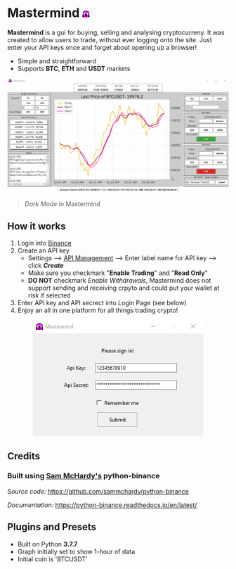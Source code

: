 # Mastermind ![Mastermind Icon](https://github.com/Modiodal/Mastermind/blob/master/screenshots/favicon_header.png)
**Mastermind** is a gui for buying, selling and analysing cryptocurreny. It was created to allow users to trade, without ever logging onto the site. Just enter your API keys once and forget about opening up a browser!

- Simple and straightforward
- Supports **BTC**, **ETH** and **USDT** markets

<p align="center">
  <img src="./screenshots/mastermind_showcase.gif" alt="Gif of Mastermind"/>
</p>

> *Dark Mode* in Mastermind

## How it works

1. Login into [Binance](https://www.binance.com/en)
2. Create an API key
   - Settings --> [API Management](https://www.binance.com/en/usercenter/settings/api-management) --> Enter label name for API key --> click ***Create***
   - Make sure you checkmark "**Enable Trading**" and "**Read Only**"
   - **DO NOT** checkmark *Enable Withdrawals*, Mastermind does not support sending and receiving crpyto and could put your wallet at risk if selected
3. Enter API key and API secrect into Login Page (see below)
4. Enjoy an all in one platform for all things trading crypto!



<p align="center">
  <img src="./screenshots/login_screenshot.png" alt="Mastermind Login Page"/>
</p>


## Credits

### Built using [Sam McHardy's](https://github.com/sammchardy) python-binance

*Source code:*
   https://github.com/sammchardy/python-binance
   
*Documentation:*
   https://python-binance.readthedocs.io/en/latest/




## Plugins and Presets
- Built on Python **3.7.7**
- Graph initially set to show 1-hour of data
- Initial coin is 'BTCUSDT'



